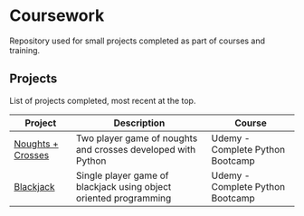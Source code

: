 # Coursework
Repository used for small projects completed as part of courses and training.

## Projects
List of projects completed, most recent at the top.

Project | Description | Course
--- | --- | ---
<a href=https://github.com/jakeyk11/coursework/tree/main/blackjack> Noughts + Crosses </a> | Two player game of noughts and crosses developed with Python | Udemy - Complete Python Bootcamp
<a href=https://github.com/jakeyk11/coursework/tree/main/noughts_and_crosses> Blackjack </a> | Single player game of blackjack using object oriented programming | Udemy - Complete Python Bootcamp

